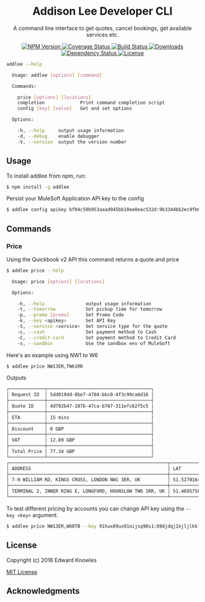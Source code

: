 <h1 align="center">Addison Lee Developer CLI</h1>

<p align="center">
A command line interface to get quotes, cancel bookings, get available services etc.
</p>

<p align="center">
  <a href="https://npmjs.org/package/addlee">
    <img src="https://img.shields.io/npm/v/addlee.svg?style=flat-square"
         alt="NPM Version">
  </a>

  <a href="https://coveralls.io/r/eknowles/addlee">
    <img src="https://img.shields.io/coveralls/eknowles/addlee.svg?style=flat-square"
         alt="Coverage Status">
  </a>

  <a href="https://travis-ci.org/eknowles/addlee">
    <img src="https://img.shields.io/travis/eknowles/addlee.svg?style=flat-square"
         alt="Build Status">
  </a>

  <a href="https://npmjs.org/package/addlee">
    <img src="http://img.shields.io/npm/dm/addlee.svg?style=flat-square"
         alt="Downloads">
  </a>

  <a href="https://david-dm.org/eknowles/addlee.svg">
    <img src="https://david-dm.org/eknowles/addlee.svg?style=flat-square"
         alt="Dependency Status">
  </a>

  <a href="https://github.com/eknowles/addlee/blob/master/LICENSE">
    <img src="https://img.shields.io/npm/l/addlee.svg?style=flat-square"
         alt="License">
  </a>
</p>

```bash
addlee --help

  Usage: addlee [options] [command]

  Commands:

    price [options] [locations]
    completion             Print command completion script
    config [key] [value]   Get and set options

  Options:

    -h, --help     output usage information
    -d, --debug    enable debugger
    -V, --version  output the version number
```

## Usage

To install addlee from npm, run:

```bash
$ npm install -g addlee
```

Persist your MuleSoft Application API key to the config

```bash
$ addlee config apikey bf04c59b953aaad945bb10ee0eac532d:9b3344bb2ec9fb643eecac8389d2521b
```

## Commands

### Price

Using the Quickbook v2 API this command returns a quote and price

```bash
$ addlee price --help

  Usage: price [options] [locations]

  Options:

    -h, --help               output usage information
    -t, --tomorrow           Set pickup time for tomorrow
    -p, --promo [promo]      Set Promo Code
    -k, --key <apikey>       Set API Key
    -S, --service <service>  Set service type for the quote
    -c, --cash               Set payment method to Cash
    -C, --credit-card        Set payment method to Credit Card
    -s, --sandbox            Use the sandbox env of MuleSoft
```

Here's an example using NW1 to W6

```bash
$ addlee price NW13ER,TW61RR
```

Outputs

```bash
┌─────────────┬──────────────────────────────────────┐
│ Request ID  │ 5dd019dd-8be7-4704-bbc0-4f3c99ca6d16 │
├─────────────┼──────────────────────────────────────┤
│ Quote ID    │ 4d702b47-107b-47ca-b767-311efc62f5c5 │
├─────────────┼──────────────────────────────────────┤
│ ETA         │ 15 mins                              │
├─────────────┼──────────────────────────────────────┤
│ Discount    │ 0 GBP                                │
├─────────────┼──────────────────────────────────────┤
│ VAT         │ 12.89 GBP                            │
├─────────────┼──────────────────────────────────────┤
│ Total Price │ 77.34 GBP                            │
└─────────────┴──────────────────────────────────────┘
┌──────────────────────────────────────────────────────────┬───────────────────┬────────────┬────────┐
│ ADDRESS                                                  │ LAT               │ LONG       │ SOURCE │
├──────────────────────────────────────────────────────────┼───────────────────┼────────────┼────────┤
│ 7-9 WILLIAM RD, KINGS CROSS, LONDON NW1 3ER, UK          │ 51.52701649999999 │ -0.1393921 │ GOOGLE │
├──────────────────────────────────────────────────────────┼───────────────────┼────────────┼────────┤
│ TERMINAL 2, INNER RING E, LONGFORD, HOUNSLOW TW6 1RR, UK │ 51.46957580000001 │ -0.4496072 │ GOOGLE │
└──────────────────────────────────────────────────────────┴───────────────────┴────────────┴────────┘
```

To test different pricing by accounts you can change API key using the `--key <key>` argument.

```bash
$ addlee price NW13ER,W60TB --key 91hux89ux91oijsq98s1:89djdqj1kjljlkkldoi990
```

## License

Copyright (c) 2016 Edward Knowles

[MIT License](http://en.wikipedia.org/wiki/MIT_License)

## Acknowledgments
